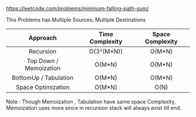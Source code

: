 https://leetcode.com/problems/minimum-falling-path-sum/

This Problems has Multiple Sources, Multiple Destinations

|        Approach        | Time Complexity | Space Complexity |
| :--------------------: | :-------------: | :--------------: |
|       Recursion        |   O(3^(M*N))    |      O(M*N)      |
| Top Down / Memoization |     O(M\*N)     |     O(M\*N)      |
| BottomUp / Tabulation  |     O(M\*N)     |     O(M\*N)      |
|   Space Optimization   |     O(M\*N)     |       O(N)       |

Note : Though Memoization , Tabulation have same space Complexity, Memoization uses more since in recursion stack will always exist till end.